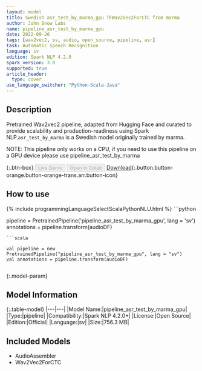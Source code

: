 ```yaml
---
layout: model
title: Swedish asr_test_by_marma_gpu TFWav2Vec2ForCTC from marma
author: John Snow Labs
name: pipeline_asr_test_by_marma_gpu
date: 2022-09-26
tags: [wav2vec2, sv, audio, open_source, pipeline, asr]
task: Automatic Speech Recognition
language: sv
edition: Spark NLP 4.2.0
spark_version: 3.0
supported: true
article_header:
  type: cover
use_language_switcher: "Python-Scala-Java"
---
```


## Description

Pretrained Wav2vec2  pipeline, adapted from Hugging Face and curated to provide scalability and production-readiness using Spark NLP.`asr_test_by_marma` is a Swedish model originally trained by marma.

NOTE: This pipeline only works on a CPU, if you need to use this pipeline on a GPU device please use pipeline_asr_test_by_marma

{:.btn-box}
<button class="button button-orange" disabled>Live Demo</button>
<button class="button button-orange" disabled>Open in Colab</button>
[Download](https://s3.amazonaws.com/auxdata.johnsnowlabs.com/public/models/pipeline_asr_test_by_marma_gpu_sv_4.2.0_3.0_1664226392753.zip){:.button.button-orange.button-orange-trans.arr.button-icon}

## How to use



<div class="tabs-box" markdown="1">
{% include programmingLanguageSelectScalaPythonNLU.html %}
```python

pipeline = PretrainedPipeline('pipeline_asr_test_by_marma_gpu', lang = 'sv')
annotations =  pipeline.transform(audioDF)
    
```
```scala

val pipeline = new PretrainedPipeline("pipeline_asr_test_by_marma_gpu", lang = "sv")
val annotations = pipeline.transform(audioDF)
    
```
</div>

{:.model-param}
## Model Information

{:.table-model}
|---|---|
|Model Name:|pipeline_asr_test_by_marma_gpu|
|Type:|pipeline|
|Compatibility:|Spark NLP 4.2.0+|
|License:|Open Source|
|Edition:|Official|
|Language:|sv|
|Size:|756.3 MB|

## Included Models

- AudioAssembler
- Wav2Vec2ForCTC